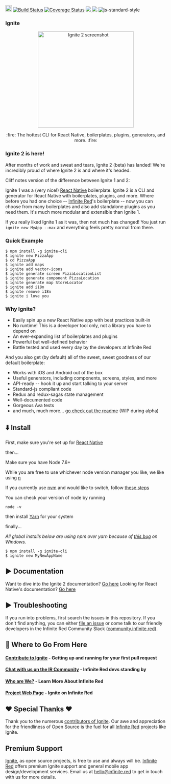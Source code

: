 <a href="https://badge.fury.io/js/ignite-cli" target="_blank"><img src="https://badge.fury.io/js/ignite-cli.svg" alt="npm version" height="20"></a>
<a href="https://semaphoreci.com/ir/ignite" target="_blank"><img src=https://semaphoreci.com/api/v1/ir/ignite/branches/master/shields_badge.svg alt='Build Status'/></a>
[![Coverage Status](https://coveralls.io/repos/github/infinitered/ignite/badge.svg?branch=master)](https://coveralls.io/github/infinitered/ignite?branch=master)
<a href="http://community.infinite.red/">
  <img src="https://infiniteredcommunity.herokuapp.com/badge.svg">
</a>
<a href="https://www.codacy.com/app/gantman/ignite?utm_source=github.com&amp;utm_medium=referral&amp;utm_content=infinitered/ignite&amp;utm_campaign=Badge_Grade" target="_blank"><img src="https://api.codacy.com/project/badge/Grade/1c6e04abe7224bdc88095129b5eb43fb"/></a>
<img src=https://img.shields.io/badge/code%20style-standard-brightgreen.svg?style%3Dflat alt='js-standard-style'/>

### Ignite

<p align="center">
  <a href="https://infinite.red/ignite"><img src="https://cloud.githubusercontent.com/assets/1479215/23348302/941b2d54-fc5d-11e6-9042-62501fa90b05.png" alt="Ignite 2 screenshot" width="300px"></a>
</p>

<p align="center">
  :fire: The hottest CLI for React Native, boilerplates, plugins, generators, and more. :fire:
  <br/>
</p>

### Ignite 2 is here!

After months of work and sweat and tears, Ignite 2 (beta) has landed! We're incredibly proud of where Ignite 2 is and where it's headed.

Cliff notes version of the difference between Ignite 1 and 2:

Ignite 1 was a (very nice!) [React Native](http://facebook.github.io/react-native/docs/getting-started.html) boilerplate. Ignite 2 is a CLI and generator for React Native with boilerplates, plugins, and more. Where before you had one choice -- [Infinite Red](https://infinite.red)'s boilerplate -- now you can choose from many boilerplates and also add standalone plugins as you need them. It's much more modular and extensible than Ignite 1.

If you really liked Ignite 1 as it was, then not much has changed! You just run `ignite new MyApp --max` and everything feels pretty normal from there.


### Quick Example

```
$ npm install -g ignite-cli
$ ignite new PizzaApp
$ cd PizzaApp
$ ignite add maps
$ ignite add vector-icons
$ ignite generate screen PizzaLocationList
$ ignite generate component PizzaLocation
$ ignite generate map StoreLocator
$ ignite add i18n
$ ignite remove i18n
$ ignite i love you
```

### Why Ignite?

* Easily spin up a new React Native app with best practices built-in
* No runtime! This is a developer tool only, not a library you have to depend on
* An ever-expanding list of boilerplates and plugins
* Powerful but well-defined behavior
* Battle tested and used every day by the developers at Infinite Red

And you also get (by default) all of the sweet, sweet goodness of our default boilerplate:

* Works with iOS and Android out of the box
* Useful generators, including components, screens, styles, and more
* API-ready -- hook it up and start talking to your server
* Standard-js compliant code
* Redux and redux-sagas state management
* Well-documented code
* Gorgeous Ava tests
* and much, much more... [go check out the readme](https://github.com/infinitered/ignite-ir-boilerplate-2016) (WIP during alpha)

## :arrow_down: Install

First, make sure you're set up for [React Native](https://facebook.github.io/react-native/docs/getting-started.html#content)

then...

Make sure you have Node 7.6+

While you are free to use whichever node version manager you like, we like using [n](https://github.com/tj/n)

If you currently use [nvm](https://github.com/creationix/nvm) and would like to switch, follow [these steps](./docs/quick-start/nvm-to-n.md)

You can check your version of node by running

```
node -v
```

then install [Yarn](https://yarnpkg.com/lang/en/docs/install/) for your system

finally...

_All global installs below are using npm over yarn because of [this bug](https://github.com/yarnpkg/yarn/issues/859) on Windows._
```
$ npm install -g ignite-cli
$ ignite new MyNewAppName
```
## :arrow_forward: Documentation

Want to dive into the Ignite 2 documentation? [Go here](./docs/README.md)
Looking for React Native's documentation? [Go here](http://facebook.github.io/react-native/docs/getting-started.html) 

## :arrow_forward: Troubleshooting

If you run into problems, first search the issues in this repository. If you don't find anything, you can either [file an issue](https://github.com/infinitered/ignite/issues) or come talk to our friendly developers in the Infinite Red Community Slack ([community.infinite.red](http://community.infinite.red)).

## :twisted_rightwards_arrows: Where to Go From Here

#### [Contribute to Ignite](https://github.com/infinitered/ignite/blob/master/.github/CONTRIBUTING.md) - Getting up and running for your first pull request
#### [Chat with us on the IR Community](http://community.infinite.red) - Infinite Red devs standing by
#### [Who are We?](https://infinite.red) - Learn More About Infinite Red
#### [Project Web Page](https://infinite.red/ignite/) - Ignite on Infinite Red

## :heart: Special Thanks :heart:
Thank you to the numerous [contributors of Ignite](https://github.com/infinitered/ignite/graphs/contributors). Our awe and appreciation for the friendliness of Open Source is the fuel for all [Infinite Red](https://infinite.red/) projects like Ignite.

## Premium Support

[Ignite](https://infinite.red/ignite), as open source projects, is free to use and always will be. [Infinite Red](https://infinite.red/) offers premium Ignite support and general mobile app design/development services. Email us at [hello@infinite.red](mailto:hello@infinite.red) to get in touch with us for more details.

